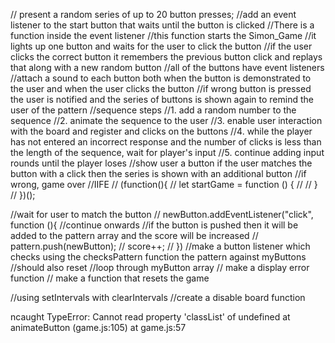 // present a random series of up to 20 button presses;
//add an event listener to the start button that waits until the button is clicked
//There is a function inside the event listener
//this function starts the Simon_Game
//it lights up one button and waits for the user to click the button
//if the user clicks the correct button it remembers the previous button click and replays that along with a new random button
//all of the buttons have event listeners
//attach a sound to each button both when the button is demonstrated to the user and when the user clicks the button
//if wrong button is pressed the user is notified and the series of buttons is shown again to remind the user of the pattern
//sequence steps
//1. add a random number to the sequence
//2. animate the sequence to the user
//3. enable user interaction with the board and register and clicks on the buttons
//4. while the player has not entered an incorrect response and the number of clicks is less than the length of the sequence, wait for player's input
//5. continue adding input rounds until the player loses
//show user a button if the user matches the button with a click then the series is shown with an additional button
//if wrong, game over
//IIFE
// (function(){
//   let startGame = function () {
//
//   }
// })();



//wait for user to match the button
// newButton.addEventListener("click", function (){
//continue onwards
//if the button is pushed then it will be added to the pattern array and the score will be increased
//   pattern.push(newButton);
//   score++;
// })
//make a button listener which checks using the checksPattern function the pattern against myButtons
//should also reset
//loop through myButton array
// make a display error function
// make a function that resets the game

//using setIntervals with clearIntervals
//create a disable board function

ncaught TypeError: Cannot read property 'classList' of undefined
    at animateButton (game.js:105)
    at game.js:57
